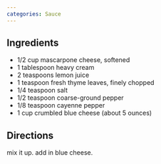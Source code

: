 ```yaml
---
categories: Sauce
---
```


## Ingredients

- 1/2 cup mascarpone cheese, softened
- 1 tablespoon heavy cream
- 2 teaspoons lemon juice
- 1 teaspoon fresh thyme leaves, finely chopped
- 1/4 teaspoon salt
- 1/2 teaspoon coarse-ground pepper
- 1/8 teaspoon cayenne pepper
- 1 cup crumbled blue cheese (about 5 ounces)

## Directions

mix it up.  add in blue cheese.

